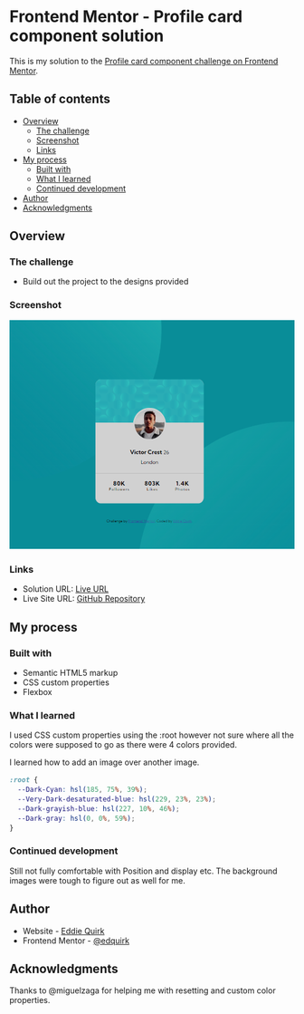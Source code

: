 # Frontend Mentor - Profile card component solution

This is my solution to the [Profile card component challenge on Frontend Mentor](https://www.frontendmentor.io/challenges/profile-card-component-cfArpWshJ).

## Table of contents

- [Overview](#overview)
  - [The challenge](#the-challenge)
  - [Screenshot](#screenshot)
  - [Links](#links)
- [My process](#my-process)
  - [Built with](#built-with)
  - [What I learned](#what-i-learned)
  - [Continued development](#continued-development)
- [Author](#author)
- [Acknowledgments](#acknowledgments)

## Overview

### The challenge

- Build out the project to the designs provided

### Screenshot

![](./screenshot.png)

### Links

- Solution URL: [Live URL](https://edquirk.github.io/profile-card-component-main/)
- Live Site URL: [GitHub Repository](https://github.com/edquirk/profile-card-component-main)

## My process

### Built with

- Semantic HTML5 markup
- CSS custom properties
- Flexbox

### What I learned

I used CSS custom properties using the :root however not sure where all the colors were supposed to go as there were 4 colors provided.

I learned how to add an image over another image.

```css
:root {
  --Dark-Cyan: hsl(185, 75%, 39%);
  --Very-Dark-desaturated-blue: hsl(229, 23%, 23%);
  --Dark-grayish-blue: hsl(227, 10%, 46%);
  --Dark-gray: hsl(0, 0%, 59%);
}
```
### Continued development

Still not fully comfortable with Position and display etc.  The background images were tough to figure out as well for me.

## Author

- Website - [Eddie Quirk](tbd)
- Frontend Mentor - [@edquirk](https://www.frontendmentor.io/profile/edquirk)

## Acknowledgments

Thanks to @miguelzaga for helping me with resetting and custom color properties.
